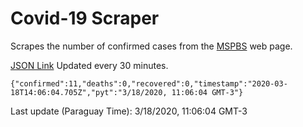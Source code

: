 # Covid-19 Scraper

Scrapes the number of confirmed cases from the [MSPBS](https://www.mspbs.gov.py/covid-19.php) web page.

[JSON Link](https://jmayalag.github.io/covid19-scrape/cases.json)
Updated every 30 minutes.
```
{"confirmed":11,"deaths":0,"recovered":0,"timestamp":"2020-03-18T14:06:04.705Z","pyt":"3/18/2020, 11:06:04 GMT-3"}
```
Last update (Paraguay Time): 3/18/2020, 11:06:04 GMT-3